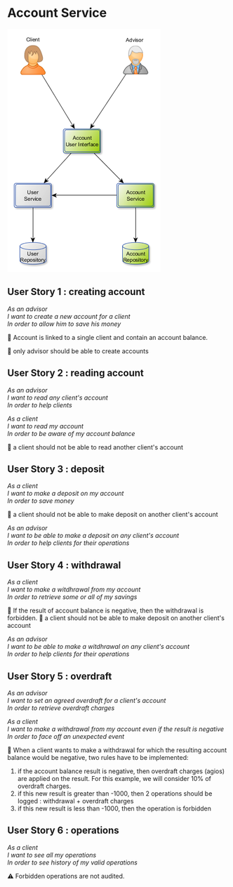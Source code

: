 # Account Service

<img src="AccountService.png"/>

## User Story 1 : creating account

*As an advisor<br>*
*I want to create a new account for a client<br>*
*In order to allow him to save his money<br>*

:speech_balloon: Account is linked to a single client and contain an account balance.

:speech_balloon: only advisor should be able to create accounts

## User Story 2 : reading account

*As an advisor<br>*
*I want to read any client's account<br>*
*In order to help clients<br>*

*As a client<br>*
*I want to read my account<br>*
*In order to be aware of my account balance<br>*

:speech_balloon: a client should not be able to read another client's account

## User Story 3 : deposit

*As a client<br>*
*I want to make a deposit on my account<br>*
*In order to save money<br>*

:speech_balloon: a client should not be able to make deposit on another client's account

*As an advisor<br>*
*I want to be able to make a deposit on any client's account<br>*
*In order to help clients for their operations<br>*

## User Story 4 : withdrawal

*As a client<br>*
*I want to make a witdhrawal from my account<br>*
*In order to retrieve some or all of my savings<br>*

:speech_balloon: If the result of account balance is negative, then the withdrawal is forbidden.
:speech_balloon: a client should not be able to make deposit on another client's account

*As an advisor<br>*
*I want to be able to make a witdhrawal on any client's account<br>*
*In order to help clients for their operations<br>*

## User Story 5 : overdraft

*As an advisor<br>*
*I want to set an agreed overdraft for a client's account<br>*
*In order to retrieve overdraft charges<br>*

*As a client<br>*
*I want to make a withdrawal from my account even if the result is negative<br>*
*In order to face off an unexpected event<br>*

:speech_balloon: When a client wants to make a withdrawal for which the resulting account balance would be negative, two rules have to be implemented:
1. if the account balance result is negative, then overdraft charges (agios) are applied on the result. For this example, we will consider 10% of overdraft charges. 
2. if this new result is greater than -1000, then 2 operations should be logged : withdrawal + overdraft charges
3. if this new result is less than -1000, then the operation is forbidden

## User Story 6 : operations

*As a client<br>*
*I want to see all my operations<br>*
*In order to see history of my valid operations<br>*

:warning: Forbidden operations are not audited.

